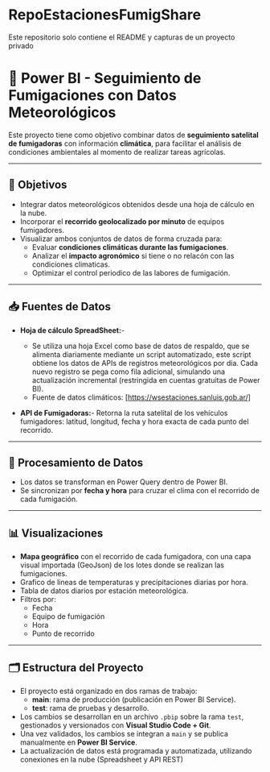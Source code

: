 # RepoEstacionesFumigShare
Este repositorio solo contiene el README y capturas de un proyecto privado

# 🌾 Power BI - Seguimiento de Fumigaciones con Datos Meteorológicos

Este proyecto tiene como objetivo combinar datos de **seguimiento satelital de fumigadoras** con información **climática**,
para facilitar el análisis de condiciones ambientales al momento de realizar tareas agrícolas.

---

## 📌 Objetivos

- Integrar datos meteorológicos obtenidos desde una hoja de cálculo en la nube.
- Incorporar el **recorrido geolocalizado por minuto** de equipos fumigadores.
- Visualizar ambos conjuntos de datos de forma cruzada para:
  - Evaluar **condiciones climáticas durante las fumigaciones**.
  - Analizar el **impacto agronómico** si tiene o no relacón con las condiciones climaticas.
  - Optimizar el control periodico de las labores de fumigación.

---

## 📥 Fuentes de Datos

- **Hoja de cálculo SpreadSheet:**-  
  - Se utiliza una hoja Excel como base de datos de respaldo, que se alimenta diariamente mediante un script automatizado, este script obtiene los datos de APIs de registros meteorológicos por dia.
  Cada nuevo registro se pega como fila adicional, simulando una actualización incremental (restringida en cuentas gratuitas de Power BI).
  - Fuente de datos climáticos: [https://wsestaciones.sanluis.gob.ar/]

- **API de Fumigadoras:**- 
  Retorna la ruta satelital de los vehículos fumigadores: latitud, longitud, fecha y hora exacta de cada punto del recorrido.
  
---

## 🧠 Procesamiento de Datos

- Los datos se transforman en Power Query dentro de Power BI.
- Se sincronizan por **fecha y hora** para cruzar el clima con el recorrido de cada fumigación.

---

## 📊 Visualizaciones

- **Mapa geográfico** con el recorrido de cada fumigadora, con una capa visual importada (GeoJson) de los lotes donde se realizan las fumigaciones.
- Grafico de lineas de temperaturas y precipitaciones diarias por hora.
- Tabla de datos diarios por estación meteorológica.
- Filtros por:
  - Fecha
  - Equipo de fumigación
  - Hora
  - Punto de recorrido

---

## 🗂 Estructura del Proyecto

- El proyecto está organizado en dos ramas de trabajo:
  - **main**: rama de producción (publicación en Power BI Service).
  - **test**: rama de pruebas y desarrollo.
- Los cambios se desarrollan en un archivo `.pbip` sobre la rama `test`, gestionados y versionados con **Visual Studio Code + Git**.
- Una vez validados, los cambios se integran a `main` y se publica manualmente en **Power BI Service**.
- La actualización de datos está programada y automatizada, utilizando conexiones en la nube (Spreadsheet y API REST)




